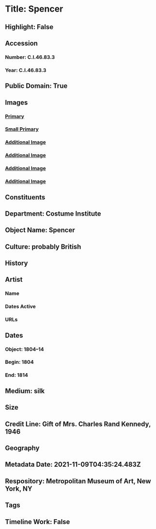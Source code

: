 # Title: Spencer
## Highlight: False
## Accession
### Number: C.I.46.83.3
### Year: C.I.46.83.3
## Public Domain: True
## Images
### [Primary](https://images.metmuseum.org/CRDImages/ci/original/C.I.46.83.3_F.jpg)
### [Small Primary](https://images.metmuseum.org/CRDImages/ci/web-large/C.I.46.83.3_F.jpg)
### [Additional Image](https://images.metmuseum.org/CRDImages/ci/original/C.I.46.83.3_B.jpg)
### [Additional Image](https://images.metmuseum.org/CRDImages/ci/original/C.I.46.83.3_d1.jpg)
### [Additional Image](https://images.metmuseum.org/CRDImages/ci/original/C.I.46.83.3_d2.jpg)
### [Additional Image](https://images.metmuseum.org/CRDImages/ci/original/C.I.46.83.3_d3.jpg)
## Constituents
## Department: Costume Institute
## Object Name: Spencer
## Culture: probably British
## History
## Artist
### Name
### Dates Active
### URLs
## Dates
### Object: 1804–14
### Begin: 1804
### End: 1814
## Medium: silk
## Size
## Credit Line: Gift of Mrs. Charles Rand Kennedy, 1946
## Geography
## Metadata Date: 2021-11-09T04:35:24.483Z
## Respository: Metropolitan Museum of Art, New York, NY
## Tags
## Timeline Work: False